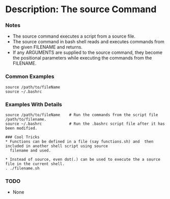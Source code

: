 # Description: The source Command

### Notes
* The source command executes a script from a source file.
* The source command in bash shell reads and executes commands from the given FILENAME and returns.
* If any ARGUMENTS are supplied to the source command, they become the positional parameters while executing the
  commands from the FILENAME.

### Common Examples
```shell
source /path/to/fileName
source ~/.bashrc
```

### Examples With Details
```shell
source /path/to/fileName    # Run the commands from the script file /path/to/filename.
source ~/.bashrc            # Run the .bashrc script file after it has been modified.

### Cool Tricks
* Functions can be defined in a file (say functions.sh) and  then included in another shell script using source
  filename and used.

* Instead of source, even dot(.) can be used to execute the a source file in the current shell.
. ./filename.sh
```

### TODO
* None
